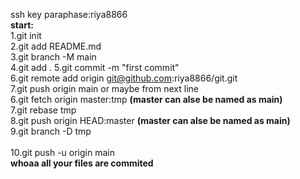 ssh key paraphase:riya8866<br>
<b>start:</b><br>
1.git init<br>
2.git add README.md<br>
3.git branch -M main<br>
4.git add .
5.git commit -m "first commit"<br>
6.git remote add origin git@github.com:riya8866/git.git<br>
7.git push origin main          or maybe from next line
<br>
6.git fetch origin master:tmp               <b>(master can alse be named as main)</b><br>
7.git rebase tmp<br>
8.git push origin HEAD:master              <b>(master can alse be named as main)</b><br>
9.git branch -D tmp<br>
<br>
10.git push -u origin main<br>
<b>whoaa all your files are commited</b>


